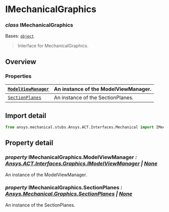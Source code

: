 # IMechanicalGraphics

### *class* IMechanicalGraphics

Bases: [`object`](https://docs.python.org/3/library/functions.html#object)

> Interface for MechanicalGraphics.

> <!-- !! processed by numpydoc !! -->

## Overview

### Properties

| [`ModelViewManager`](../../Common/Graphics/ModelViewManager.md#ModelViewManager)   | An instance of the ModelViewManager.   |
|------------------------------------------------------------------------------------|----------------------------------------|
| [`SectionPlanes`](../../../Mechanical/Graphics/SectionPlanes.md#SectionPlanes)     | An instance of the SectionPlanes.      |

## Import detail

```python
from ansys.mechanical.stubs.Ansys.ACT.Interfaces.Mechanical import IMechanicalGraphics
```

## Property detail

### *property* IMechanicalGraphics.ModelViewManager *: [Ansys.ACT.Interfaces.Graphics.IModelViewManager](../Graphics/IModelViewManager.md#IModelViewManager) | [None](https://docs.python.org/3/library/constants.html#None)*

An instance of the ModelViewManager.

<!-- !! processed by numpydoc !! -->

### *property* IMechanicalGraphics.SectionPlanes *: [Ansys.Mechanical.Graphics.SectionPlanes](../../../Mechanical/Graphics/SectionPlanes.md#SectionPlanes) | [None](https://docs.python.org/3/library/constants.html#None)*

An instance of the SectionPlanes.

<!-- !! processed by numpydoc !! -->
